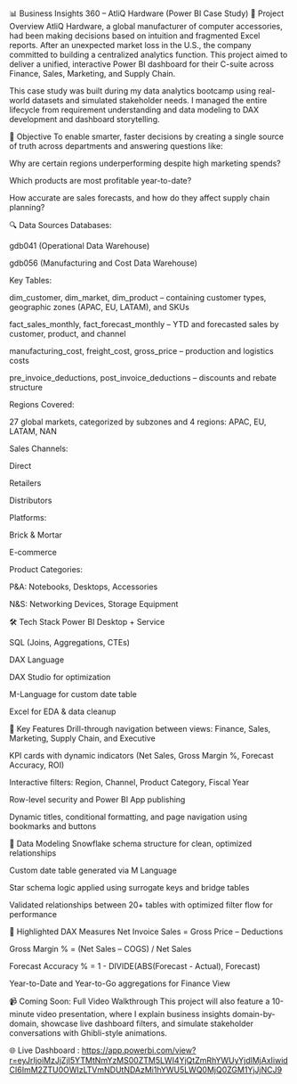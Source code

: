 📊 Business Insights 360 – AtliQ Hardware (Power BI Case Study)
🧠 Project Overview
AtliQ Hardware, a global manufacturer of computer accessories, had been making decisions based on intuition and fragmented Excel reports. After an unexpected market loss in the U.S., the company committed to building a centralized analytics function. This project aimed to deliver a unified, interactive Power BI dashboard for their C-suite across Finance, Sales, Marketing, and Supply Chain.

This case study was built during my data analytics bootcamp using real-world datasets and simulated stakeholder needs. I managed the entire lifecycle from requirement understanding and data modeling to DAX development and dashboard storytelling.

🎯 Objective
To enable smarter, faster decisions by creating a single source of truth across departments and answering questions like:

Why are certain regions underperforming despite high marketing spends?

Which products are most profitable year-to-date?

How accurate are sales forecasts, and how do they affect supply chain planning?

🔍 Data Sources
Databases:

gdb041 (Operational Data Warehouse)

gdb056 (Manufacturing and Cost Data Warehouse)

Key Tables:

dim_customer, dim_market, dim_product – containing customer types, geographic zones (APAC, EU, LATAM), and SKUs

fact_sales_monthly, fact_forecast_monthly – YTD and forecasted sales by customer, product, and channel

manufacturing_cost, freight_cost, gross_price – production and logistics costs

pre_invoice_deductions, post_invoice_deductions – discounts and rebate structure

Regions Covered:

27 global markets, categorized by subzones and 4 regions: APAC, EU, LATAM, NAN

Sales Channels:

Direct

Retailers

Distributors

Platforms:

Brick & Mortar

E-commerce

Product Categories:

P&A: Notebooks, Desktops, Accessories

N&S: Networking Devices, Storage Equipment

🛠️ Tech Stack
Power BI Desktop + Service

SQL (Joins, Aggregations, CTEs)

DAX Language

DAX Studio for optimization

M-Language for custom date table

Excel for EDA & data cleanup

📌 Key Features
Drill-through navigation between views: Finance, Sales, Marketing, Supply Chain, and Executive

KPI cards with dynamic indicators (Net Sales, Gross Margin %, Forecast Accuracy, ROI)

Interactive filters: Region, Channel, Product Category, Fiscal Year

Row-level security and Power BI App publishing

Dynamic titles, conditional formatting, and page navigation using bookmarks and buttons

🧱 Data Modeling
Snowflake schema structure for clean, optimized relationships

Custom date table generated via M Language

Star schema logic applied using surrogate keys and bridge tables

Validated relationships between 20+ tables with optimized filter flow for performance

🧮 Highlighted DAX Measures
Net Invoice Sales = Gross Price – Deductions

Gross Margin % = (Net Sales – COGS) / Net Sales

Forecast Accuracy % = 1 - DIVIDE(ABS(Forecast - Actual), Forecast)

Year-to-Date and Year-to-Go aggregations for Finance View

📹 Coming Soon: Full Video Walkthrough
This project will also feature a 10-minute video presentation, where I explain business insights domain-by-domain, showcase live dashboard filters, and simulate stakeholder conversations with Ghibli-style animations.

🌐 Live Dashboard
: https://app.powerbi.com/view?r=eyJrIjoiMzJjZjI5YTMtNmYzMS00ZTM5LWI4YjQtZmRhYWUyYjdlMjAxIiwidCI6ImM2ZTU0OWIzLTVmNDUtNDAzMi1hYWU5LWQ0MjQ0ZGM1YjJjNCJ9 


